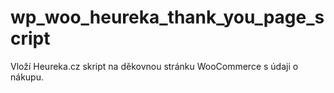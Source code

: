# wp_woo_heureka_thank_you_page_script
Vloží Heureka.cz skript na děkovnou stránku WooCommerce s údaji o nákupu.
